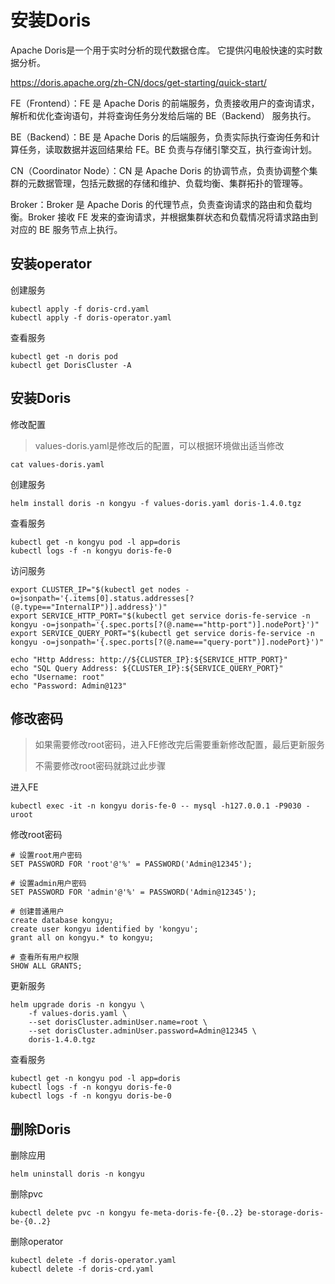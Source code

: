 # 安装Doris

Apache Doris是一个用于实时分析的现代数据仓库。
它提供闪电般快速的实时数据分析。

https://doris.apache.org/zh-CN/docs/get-starting/quick-start/

FE（Frontend）：FE 是 Apache Doris 的前端服务，负责接收用户的查询请求，解析和优化查询语句，并将查询任务分发给后端的 BE（Backend） 服务执行。

BE（Backend）：BE 是 Apache Doris 的后端服务，负责实际执行查询任务和计算任务，读取数据并返回结果给 FE。BE 负责与存储引擎交互，执行查询计划。

CN（Coordinator Node）：CN 是 Apache Doris 的协调节点，负责协调整个集群的元数据管理，包括元数据的存储和维护、负载均衡、集群拓扑的管理等。

Broker：Broker 是 Apache Doris 的代理节点，负责查询请求的路由和负载均衡。Broker 接收 FE 发来的查询请求，并根据集群状态和负载情况将请求路由到对应的 BE 服务节点上执行。



## 安装operator

创建服务

```
kubectl apply -f doris-crd.yaml
kubectl apply -f doris-operator.yaml
```

查看服务

```
kubectl get -n doris pod
kubectl get DorisCluster -A
```



## 安装Doris

修改配置

> values-doris.yaml是修改后的配置，可以根据环境做出适当修改

```
cat values-doris.yaml
```

创建服务

```
helm install doris -n kongyu -f values-doris.yaml doris-1.4.0.tgz
```

查看服务

```
kubectl get -n kongyu pod -l app=doris
kubectl logs -f -n kongyu doris-fe-0
```

访问服务

```
export CLUSTER_IP="$(kubectl get nodes -o=jsonpath='{.items[0].status.addresses[?(@.type=="InternalIP")].address}')"
export SERVICE_HTTP_PORT="$(kubectl get service doris-fe-service -n kongyu -o=jsonpath='{.spec.ports[?(@.name=="http-port")].nodePort}')"
export SERVICE_QUERY_PORT="$(kubectl get service doris-fe-service -n kongyu -o=jsonpath='{.spec.ports[?(@.name=="query-port")].nodePort}')"
```

```
echo "Http Address: http://${CLUSTER_IP}:${SERVICE_HTTP_PORT}"
echo "SQL Query Address: ${CLUSTER_IP}:${SERVICE_QUERY_PORT}"
echo "Username: root"
echo "Password: Admin@123"
```



## 修改密码

> 如果需要修改root密码，进入FE修改完后需要重新修改配置，最后更新服务
>
> 不需要修改root密码就跳过此步骤

进入FE

```
kubectl exec -it -n kongyu doris-fe-0 -- mysql -h127.0.0.1 -P9030 -uroot
```

修改root密码

```
# 设置root用户密码
SET PASSWORD FOR 'root'@'%' = PASSWORD('Admin@12345');

# 设置admin用户密码
SET PASSWORD FOR 'admin'@'%' = PASSWORD('Admin@12345');

# 创建普通用户
create database kongyu;
create user kongyu identified by 'kongyu';
grant all on kongyu.* to kongyu;

# 查看所有用户权限
SHOW ALL GRANTS;
```

更新服务

```
helm upgrade doris -n kongyu \
    -f values-doris.yaml \
    --set dorisCluster.adminUser.name=root \
    --set dorisCluster.adminUser.password=Admin@12345 \
    doris-1.4.0.tgz
```

查看服务

```
kubectl get -n kongyu pod -l app=doris
kubectl logs -f -n kongyu doris-fe-0
kubectl logs -f -n kongyu doris-be-0
```



## 删除Doris

删除应用

```
helm uninstall doris -n kongyu
```

删除pvc

```
kubectl delete pvc -n kongyu fe-meta-doris-fe-{0..2} be-storage-doris-be-{0..2}
```

删除operator

```
kubectl delete -f doris-operator.yaml
kubectl delete -f doris-crd.yaml
```

